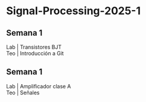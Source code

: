 # Signal-Processing-2025-1

## Semana 1
Lab | Transistores BJT\
Teo | Introducción a Git

## Semana 1
Lab | Amplificador clase A\
Teo | Señales
